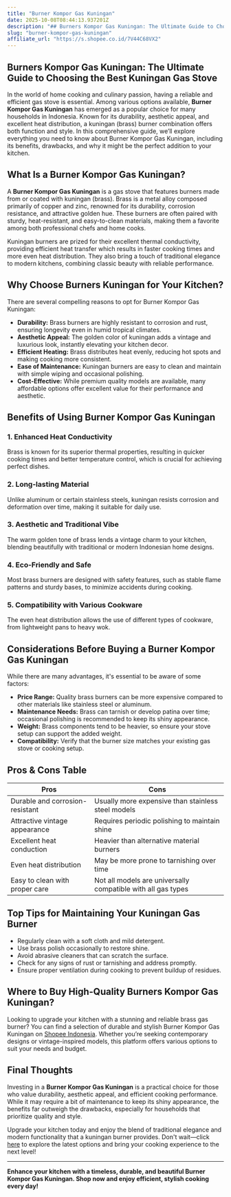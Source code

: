 ```yaml
---
title: "Burner Kompor Gas Kuningan"
date: 2025-10-08T08:44:13.937201Z
description: "## Burners Kompor Gas Kuningan: The Ultimate Guide to Choosing the Best Kuningan Gas Stove..."
slug: "burner-kompor-gas-kuningan"
affiliate_url: "https://s.shopee.co.id/7V44C68VX2"
---
```

## Burners Kompor Gas Kuningan: The Ultimate Guide to Choosing the Best Kuningan Gas Stove

In the world of home cooking and culinary passion, having a reliable and efficient gas stove is essential. Among various options available, **Burner Kompor Gas Kuningan** has emerged as a popular choice for many households in Indonesia. Known for its durability, aesthetic appeal, and excellent heat distribution, a kuningan (brass) burner combination offers both function and style. In this comprehensive guide, we’ll explore everything you need to know about Burner Kompor Gas Kuningan, including its benefits, drawbacks, and why it might be the perfect addition to your kitchen.

## What Is a Burner Kompor Gas Kuningan?

A **Burner Kompor Gas Kuningan** is a gas stove that features burners made from or coated with kuningan (brass). Brass is a metal alloy composed primarily of copper and zinc, renowned for its durability, corrosion resistance, and attractive golden hue. These burners are often paired with sturdy, heat-resistant, and easy-to-clean materials, making them a favorite among both professional chefs and home cooks.

Kuningan burners are prized for their excellent thermal conductivity, providing efficient heat transfer which results in faster cooking times and more even heat distribution. They also bring a touch of traditional elegance to modern kitchens, combining classic beauty with reliable performance.

## Why Choose Burners Kuningan for Your Kitchen?

There are several compelling reasons to opt for Burner Kompor Gas Kuningan:

- **Durability:** Brass burners are highly resistant to corrosion and rust, ensuring longevity even in humid tropical climates.
- **Aesthetic Appeal:** The golden color of kuningan adds a vintage and luxurious look, instantly elevating your kitchen decor.
- **Efficient Heating:** Brass distributes heat evenly, reducing hot spots and making cooking more consistent.
- **Ease of Maintenance:** Kuningan burners are easy to clean and maintain with simple wiping and occasional polishing.
- **Cost-Effective:** While premium quality models are available, many affordable options offer excellent value for their performance and aesthetic.

## Benefits of Using Burner Kompor Gas Kuningan

### 1. **Enhanced Heat Conductivity**

Brass is known for its superior thermal properties, resulting in quicker cooking times and better temperature control, which is crucial for achieving perfect dishes.

### 2. **Long-lasting Material**

Unlike aluminum or certain stainless steels, kuningan resists corrosion and deformation over time, making it suitable for daily use.

### 3. **Aesthetic and Traditional Vibe**

The warm golden tone of brass lends a vintage charm to your kitchen, blending beautifully with traditional or modern Indonesian home designs.

### 4. **Eco-Friendly and Safe**

Most brass burners are designed with safety features, such as stable flame patterns and sturdy bases, to minimize accidents during cooking.

### 5. **Compatibility with Various Cookware**

The even heat distribution allows the use of different types of cookware, from lightweight pans to heavy wok.

## Considerations Before Buying a Burner Kompor Gas Kuningan

While there are many advantages, it's essential to be aware of some factors:

- **Price Range:** Quality brass burners can be more expensive compared to other materials like stainless steel or aluminum.
- **Maintenance Needs:** Brass can tarnish or develop patina over time; occasional polishing is recommended to keep its shiny appearance.
- **Weight:** Brass components tend to be heavier, so ensure your stove setup can support the added weight.
- **Compatibility:** Verify that the burner size matches your existing gas stove or cooking setup.

## Pros & Cons Table

| Pros                                            | Cons                                               |
|-------------------------------------------------|---------------------------------------------------|
| Durable and corrosion-resistant               | Usually more expensive than stainless steel models |
| Attractive vintage appearance                  | Requires periodic polishing to maintain shine    |
| Excellent heat conduction                     | Heavier than alternative material burners       |
| Even heat distribution                        | May be more prone to tarnishing over time     |
| Easy to clean with proper care                  | Not all models are universally compatible with all gas types |

## Top Tips for Maintaining Your Kuningan Gas Burner

- Regularly clean with a soft cloth and mild detergent.
- Use brass polish occasionally to restore shine.
- Avoid abrasive cleaners that can scratch the surface.
- Check for any signs of rust or tarnishing and address promptly.
- Ensure proper ventilation during cooking to prevent buildup of residues.

## Where to Buy High-Quality Burners Kompor Gas Kuningan?

Looking to upgrade your kitchen with a stunning and reliable brass gas burner? You can find a selection of durable and stylish Burner Kompor Gas Kuningan on [Shopee Indonesia](https://s.shopee.co.id/7V44C68VX2). Whether you’re seeking contemporary designs or vintage-inspired models, this platform offers various options to suit your needs and budget.

## Final Thoughts

Investing in a **Burner Kompor Gas Kuningan** is a practical choice for those who value durability, aesthetic appeal, and efficient cooking performance. While it may require a bit of maintenance to keep its shiny appearance, the benefits far outweigh the drawbacks, especially for households that prioritize quality and style.

Upgrade your kitchen today and enjoy the blend of traditional elegance and modern functionality that a kuningan burner provides. Don't wait—click [here](https://s.shopee.co.id/7V44C68VX2) to explore the latest options and bring your cooking experience to the next level!

---

**Enhance your kitchen with a timeless, durable, and beautiful Burner Kompor Gas Kuningan. Shop now and enjoy efficient, stylish cooking every day!**